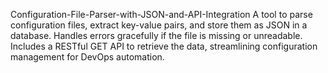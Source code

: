 Configuration-File-Parser-with-JSON-and-API-Integration
A tool to parse configuration files, extract key-value pairs, and store them as JSON in a database. Handles errors gracefully if the file is missing or unreadable. Includes a RESTful GET API to retrieve the data, streamlining configuration management for DevOps automation.
